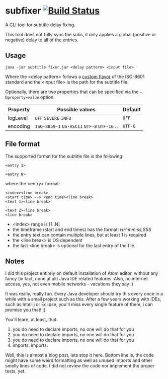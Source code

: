 # subfixer [![Build Status](https://jenkins-davidafsilva.rhcloud.com/job/subfixer/badge/icon)](https://jenkins-davidafsilva.rhcloud.com/job/subfixer/)
A CLI tool for subtitle delay fixing.

This tool does not fully sync the subs, it only applies a global (positive or negative) delay to all of the entries.

## Usage
```
java -jar subtitle-fixer.jar <delay pattern> <input file>
```
Where the &lt;delay pattern&gt; follows a [custom flavor](https://docs.oracle.com/javase/8/docs/api/java/time/Duration.html#parse-java.lang.CharSequence-) of the ISO-8601 standard and the &lt;input file&gt; is the path for the subtitle file.

Optionally, there are two properties that can be specified via the `-Dproperty=value` option.

| Property | Possible values                             | Default |
|----------|---------------------------------------------|---------|
| logLevel | `OFF` `SEVERE` `INFO`                       | `OFF`   |
| encoding | `ISO-8859-1` `US-ASCII` `UTF-8` `UTF-16` .. | `UTF-8` |

## File format
The supported format for the subtitle file is the following:
```
<entry 1>
..
<entry N>
```
where the &lt;entry&gt; format:
```
<index><line break>
<start time> --> <end time><line break>
<text 1><line break>
..
<text Z><line break>
<line break>
```
- &lt;index&gt; range is [1..N]
- the timeframe (start and end times) has the format: *HH:mm:ss,SSS*
- the entry text can contain multiple lines, but at least 1 is required
- the &lt;line break&gt; is OS dependent
- the last &lt;line break&gt; is optional for the last entry of the file.

## Notes
I did this project entirely on default installation of Atom editor, without any fancy (in fact, none at all) Java IDE related features. Also, no internet access, yes, not even mobile networks - vacations they say :)

It was really, really fun. Every Java developer should try this every once in a while with a small project such as this. After a few years working with IDEs, such as Intellij or Eclipse, you'll miss every single feature of them, i can promise you that! :)

You'll learn, at least, that:

1. you do need to declare imports, no one will do that for you
2. you do need to declare imports, no one will do that for you
3. you do need to declare imports, no one will do that for you
4. imports. imports.

Well, this is almost a blog post, lets stop it here. Bottom line is, the code might have some weird formatting as well as unused imports and other smelly lines of code. I did not review the code nor implement the proper tests, yet.
